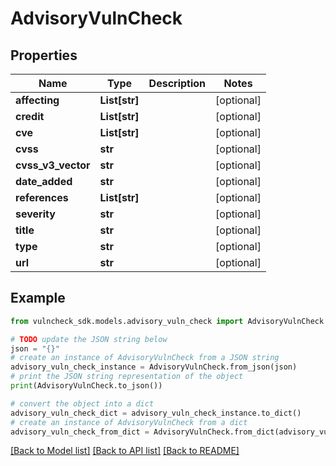 # AdvisoryVulnCheck


## Properties

Name | Type | Description | Notes
------------ | ------------- | ------------- | -------------
**affecting** | **List[str]** |  | [optional] 
**credit** | **List[str]** |  | [optional] 
**cve** | **List[str]** |  | [optional] 
**cvss** | **str** |  | [optional] 
**cvss_v3_vector** | **str** |  | [optional] 
**date_added** | **str** |  | [optional] 
**references** | **List[str]** |  | [optional] 
**severity** | **str** |  | [optional] 
**title** | **str** |  | [optional] 
**type** | **str** |  | [optional] 
**url** | **str** |  | [optional] 

## Example

```python
from vulncheck_sdk.models.advisory_vuln_check import AdvisoryVulnCheck

# TODO update the JSON string below
json = "{}"
# create an instance of AdvisoryVulnCheck from a JSON string
advisory_vuln_check_instance = AdvisoryVulnCheck.from_json(json)
# print the JSON string representation of the object
print(AdvisoryVulnCheck.to_json())

# convert the object into a dict
advisory_vuln_check_dict = advisory_vuln_check_instance.to_dict()
# create an instance of AdvisoryVulnCheck from a dict
advisory_vuln_check_from_dict = AdvisoryVulnCheck.from_dict(advisory_vuln_check_dict)
```
[[Back to Model list]](../README.md#documentation-for-models) [[Back to API list]](../README.md#documentation-for-api-endpoints) [[Back to README]](../README.md)


